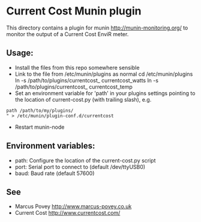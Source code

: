 Current Cost Munin plugin
==========================
	
This directory contains a plugin for munin <http://munin-monitoring.org/> to monitor the output of a Current Cost EnviR meter.

Usage:
------

 * Install the files from this repo somewhere sensible
 * Link to the file from /etc/munin/plugins as normal
	cd /etc/munin/plugins
	ln -s /path/to/plugins/currentcost_ currentcost_watts
	ln -s /path/to/plugins/currentcost_ currentcost_temp
 * Set an environment variable for 'path' in your plugins settings pointing to the location of current-cost.py (with trailing slash), e.g.

```echo "[currentcost_]
path /path/to/my/plugins/
" > /etc/munin/plugin-conf.d/currentcost
```
 * Restart munin-node

Environment variables:
----------------------

 * path: Configure the location of the current-cost.py script
 * port: Serial port to connect to (default /dev/ttyUSB0)
 * baud: Baud rate (default 57600)

See
---

 * Marcus Povey <http://www.marcus-povey.co.uk>
 * Current Cost <http://www.currentcost.com/>
	 
